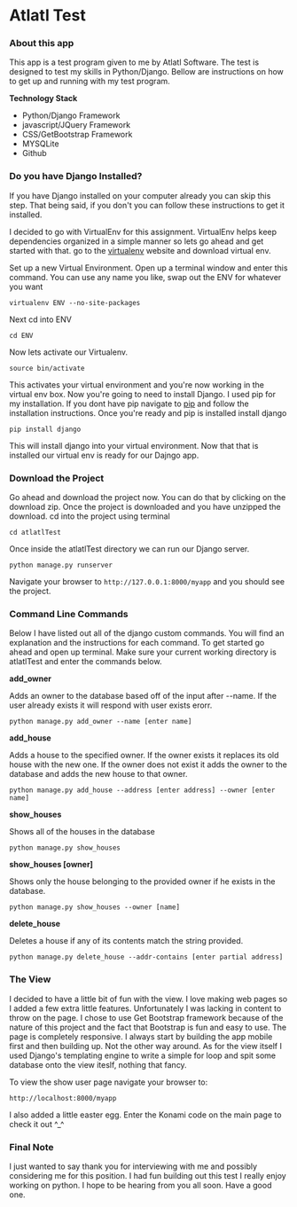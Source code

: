 # Atlatl Test

### About this app

This app is a test program given to me by Atlatl Software. The test is designed to test my skills in Python/Django. Bellow are instructions on how to get up and running with my test program.

**Technology Stack**

* Python/Django Framework
* javascript/JQuery Framework
* CSS/GetBootstrap Framework
* MYSQLite
* Github


### Do you have Django Installed? 

If you have Django installed on your computer already you can skip this step. That being said, if you don't you can follow these instructions to get it installed. 

I decided to go with VirtualEnv for this assignment. VirtualEnv helps keep dependencies organized in a simple manner so lets go ahead and get started with that. go to the [virtualenv](http://virtualenv.readthedocs.org/en/latest/) website and download virtual env. 

Set up a new Virtual Environment. Open up a terminal window and enter this command.  You can use any name you like, swap out the ENV for whatever you want

`virtualenv ENV --no-site-packages`

Next cd into  ENV 

`cd ENV`

Now lets activate our Virtualenv. 

`source bin/activate` 

This activates your virtual environment and you're now working in the virtual env box.
Now you're going to need to install Django. I used pip for my installation. If you dont have pip navigate to [pip](https://pypi.python.org/pypi/pip) and follow the installation instructions. Once you're ready and pip is installed install django

`pip install django `

This will install django into your virtual environment. Now that that is installed our virtual env is ready for our Dajngo app.

### Download the Project 

Go ahead and download the project now. You can do that by clicking on the download zip. Once the project is downloaded and you have unzipped the download. cd into the project using terminal

`cd atlatlTest`

Once inside the atlatlTest directory we can run our Django server.

`python manage.py runserver`

Navigate your browser to `http://127.0.0.1:8000/myapp` and you should see the project.

### Command Line Commands

Below I have listed out all of the django custom commands. You will find an explanation and the instructions for each command. To get started
go ahead and open up terminal. Make sure your current working directory is atlatlTest and enter the commands below.

**add_owner**

Adds an owner to the database based off of the input after --name. If the user already exists it will respond with user exists erorr.

 `python manage.py add_owner --name [enter name]`

**add_house**

Adds a house to the specified owner. If the owner exists it replaces its old house with the new one. If the owner does not exist
it adds the owner to the database and adds the new house to that owner.

 `python manage.py add_house --address [enter address] --owner [enter name]`

**show_houses**

Shows all of the houses in the database

 `python manage.py show_houses`

**show_houses [owner]**

Shows only the house belonging to the provided owner if he exists in the database.

 `python manage.py show_houses --owner [name]`

**delete_house**

Deletes a house if any of its contents match the string provided.

 `python manage.py delete_house --addr-contains [enter partial address]`

### The View

I decided to have a little bit of fun with the view. I love making web pages so I added a few extra little features. Unfortunately I was lacking
in content to throw on the page. I chose to use Get Bootstrap framework because of the nature of this project and the fact that Bootstrap is fun and
easy to use. The page is completely responsive. I always start by building the app mobile first and then building up. Not the other way around.
As for the view itself I used Django's templating engine to write a simple for loop and spit some database onto the view iteslf, nothing that
fancy.

To view the show user page navigate your browser to:

`http://localhost:8000/myapp`

I also added a little easter egg. Enter the Konami code on the main page to check it out ^_^

### Final Note

I just wanted to say thank you for interviewing with me and possibly considering me for this position. I had fun building out this test
I really enjoy working on python. I hope to be hearing from you all soon. Have a good one. 